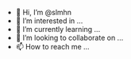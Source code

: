 - 👋 Hi, I’m @slmhn
- 👀 I’m interested in ...
- 🌱 I’m currently learning ...
- 💞️ I’m looking to collaborate on ...
- 📫 How to reach me ...

<!---
slmhn/slmhn is a ✨ special ✨ repository because its `README.md` (this file) appears on your GitHub profile.
You can click the Preview link to take a look at your changes.
--->
